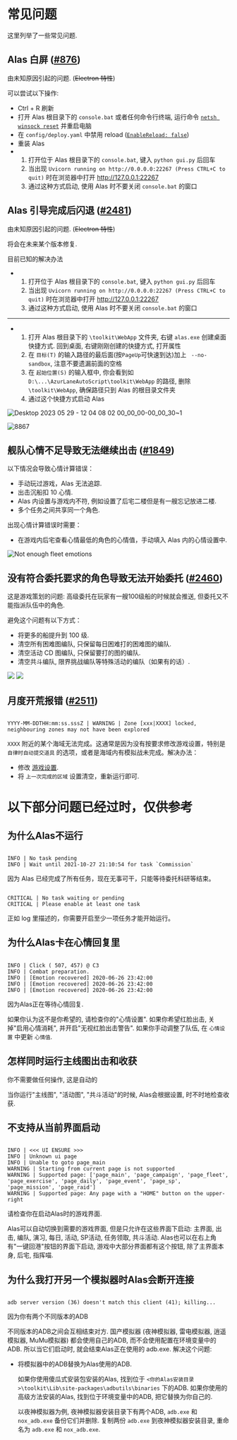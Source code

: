 # 常见问题

这里列举了一些常见问题.


## Alas 白屏 ([#876](https://github.com/LmeSzinc/AzurLaneAutoScript/issues/876))
由未知原因引起的问题. (~~Electron 特性~~)

可以尝试以下操作:
 - Ctrl + R 刷新
 - 打开 Alas 根目录下的 `console.bat` 或者任何命令行终端, 运行命令 [`netsh winsock reset`](https://support.microsoft.com/zh-cn/windows/%E4%BF%AE%E5%A4%8D-windows-%E4%B8%AD%E7%9A%84%E4%BB%A5%E5%A4%AA%E7%BD%91%E8%BF%9E%E6%8E%A5%E9%97%AE%E9%A2%98-2311254e-cab8-42d6-90f3-cb0b9f63645f) 并重启电脑
 - 在 `config/deploy.yaml` 中禁用 reload ([`EnableReload: false`](https://github.com/LmeSzinc/AzurLaneAutoScript/blob/master/config/deploy.template.yaml#L88-L91))
 - 重装 Alas
 - 1. 打开位于 Alas 根目录下的 `console.bat`, 键入 `python gui.py` 后回车
   2. 当出现 `Uvicorn running on http://0.0.0.0:22267 (Press CTRL+C to quit)` 时在浏览器中打开 http://127.0.0.1:22267
   3. 通过这种方式启动, 使用 Alas 时不要关闭 `console.bat` 的窗口

## Alas 引导完成后闪退 ([#2481](https://github.com/LmeSzinc/AzurLaneAutoScript/issues/2481))
由未知原因引起的问题. (~~Electron 特性~~)

将会在未来某个版本修复.

目前已知的解决办法
 - 1. 打开位于 Alas 根目录下的 `console.bat`, 键入 `python gui.py` 后回车
   2. 当出现 `Uvicorn running on http://0.0.0.0:22267 (Press CTRL+C to quit)` 时在浏览器中打开 http://127.0.0.1:22267
   3. 通过这种方式启动, 使用 Alas 时不要关闭 `console.bat` 的窗口

<hr/>

 - 1. 打开 Alas 根目录下的 `\toolkit\WebApp` 文件夹, 右键 `alas.exe` 创建桌面快捷方式. 回到桌面, 右键刚刚创建的快捷方式, 打开属性
   1. 在 `目标(T)` 的输入路径的最后面(按`PageUp`可快速到达)加上 ` --no-sandbox`, 注意不要遗漏前面的空格
   2. 在 `起始位置(S)` 的输入框中, 你会看到如 `D:\...\AzurLaneAutoScript\toolkit\WebApp` 的路径, 删除 `\toolkit\WebApp`, 确保路径只到 Alas 的根目录文件夹
   3. 通过这个快捷方式启动 Alas


![Desktop 2023 05 29 - 12 04 08 02 00_00_00-00_00_30~1](/manual/quick-start/FAQ/whitescreen1.gif)


![8867](/manual/quick-start/FAQ/whitescreen2.gif)


## 舰队心情不足导致无法继续出击 ([#1849](https://github.com/LmeSzinc/AzurLaneAutoScript/issues/1849))

以下情况会导致心情计算错误：

  - 手动玩过游戏，Alas 无法追踪.
  - 出击沉船扣 10 心情.
  - Alas 内设置与游戏内不符, 例如设置了后宅二楼但是有一艘忘记放进二楼.
  - 多个任务之间共享同一个角色.

出现心情计算错误时需要：
- 在游戏内后宅查看心情最低的角色的心情值，手动填入 Alas 内的心情设置中.

![Not enough fleet emotions](/manual/quick-start/FAQ/201313401-1eed6178-bf4d-411d-950e-74ab6fbef1c6.png)

## 没有符合委托要求的角色导致无法开始委托 ([#2460](https://github.com/LmeSzinc/AzurLaneAutoScript/issues/2460))

这是游戏策划的问题: 高级委托在玩家有一艘100级船的时候就会推送, 但委托又不能指派队伍中的角色.

避免这个问题有以下方式：

- 将更多的船提升到 100 级.
- 清空所有困难图编队, 只保留每日困难打的困难图的编队.
- 清空活动 CD 图编队, 只保留要打的图的编队.
- 清空共斗编队, 限界挑战编队等特殊活动的编队（如果有的话）.

![](/manual/quick-start/FAQ/230404498-2b5a07d8-fd2f-4a32-a80a-4fec6a911dc8.png)
![](/manual/quick-start/FAQ/230404599-2ebb89bd-b8f5-4898-b255-99731c64336c.png)
## 月度开荒报错 ([#2511](https://github.com/LmeSzinc/AzurLaneAutoScript/issues/2511))

```shell

YYYY-MM-DDTHH:mm:ss.sssZ | WARNING | Zone [xxx|XXXX] locked, neighbouring zones may not have been explored

```

`XXXX` 附近的某个海域无法完成。这通常是因为没有按要求修改游戏设置，特别是 `自律时自动提交道具` 的选项，或者是海域内有模拟战未完成。解决办法：
- 修改 [游戏设置](../game/game-settings.md).
- 将 `上一次完成的区域` 设置清空，重新运行即可.

# 以下部分问题已经过时，仅供参考

## 为什么Alas不运行

```shell

INFO | No task pending
INFO | Wait until 2021-10-27 21:10:54 for task `Commission`

```

因为 Alas 已经完成了所有任务，现在无事可干，只能等待委托科研等结束。

```shell

CRITICAL | No task waiting or pending
CRITICAL | Please enable at least one task

```

正如 log 里描述的，你需要开启至少一项任务才能开始运行。



## 为什么Alas卡在心情回复里

```shell

INFO | Click ( 507, 457) @ C3
INFO | Combat preparation.
INFO | [Emotion recovered] 2020-06-26 23:42:00
INFO | [Emotion recovered] 2020-06-26 23:42:00
INFO | [Emotion recovered] 2020-06-26 23:42:00

```

因为Alas正在等待心情回复.

如果你认为这不是你希望的, 请检查你的"心情设置". 如果你希望红脸出击, 关掉"启用心情消耗", 并开启"无视红脸出击警告". 如果你手动调整了队伍, 在 `心情设置` 中更新 `心情值`.

## 怎样同时运行主线图出击和收获


你不需要做任何操作, 这是自动的

当你运行"主线图", "活动图", "共斗活动"的时候, Alas会根据设置, 时不时地检查收获.



## 不支持从当前界面启动

```shell

INFO | <<< UI ENSURE >>>
INFO | Unknown ui page
INFO | Unable to goto page_main
WARNING | Starting from current page is not supported
WARNING | Supported page: ['page_main', 'page_campaign', 'page_fleet', 'page_exercise', 'page_daily', 'page_event', 'page_sp', 'page_mission', 'page_raid']
WARNING | Supported page: Any page with a "HOME" button on the upper-right

```

请检查你在启动Alas时的游戏界面.

Alas可以自动切换到需要的游戏界面, 但是只允许在这些界面下启动: 主界面, 出击, 编队, 演习, 每日, 活动, SP活动, 任务领取, 共斗活动. Alas也可以在右上角有"一键回港"按钮的界面下启动, 游戏中大部分界面都有这个按钮, 除了主界面本身, 后宅, 指挥喵.



## 为什么我打开另一个模拟器时Alas会断开连接

```shell

adb server version (36) doesn't match this client (41); killing...

```


因为你有两个不同版本的ADB

不同版本的ADB之间会互相结束对方. 国产模拟器 (夜神模拟器, 雷电模拟器, 逍遥模拟器, MuMu模拟器) 都会使用自己的ADB, 而不会使用配置在环境变量中的ADB. 所以当它们启动时, 就会结束Alas正在使用的 adb.exe. 解决这个问题:

- 将模拟器中的ADB替换为Alas使用的ADB.

  如果你使用傻瓜式安装包安装的Alas, 找到位于 `<你的Alas安装目录>\toolkit\Lib\site-packages\adbutils\binaries` 下的ADB. 如果你使用的高级方法安装的Alas, 找到位于环境变量中的ADB, 把它替换为你自己的.

  以夜神模拟器为例, 夜神模拟器安装目录下有两个ADB,  `adb.exe` 和 `nox_adb.exe` 备份它们并删除. 复制两份 `adb.exe` 到夜神模拟器安装目录, 重命名为 `adb.exe` 和 `nox_adb.exe`.